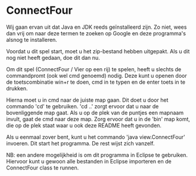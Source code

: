 # ConnectFour

Wij gaan ervan uit dat Java en JDK reeds geïnstalleerd zijn. Zo niet, wees dan vrij
om naar deze termen te zoeken op Google en deze programma's alsnog te installeren.

Voordat u dit spel start, moet u het zip-bestand hebben uitgepakt. Als u dit nog
niet heeft gedaan, doe dit dan nu.

Om dit spel (ConnectFour / Vier op een rij) te spelen, heeft u slechts de commandpromt
(ook wel cmd genoemd) nodig. Deze kunt u openen door de toetscombinatie win+r te doen,
cmd in te typen en de enter toets in te drukken.

Hierna moet u in cmd naar de juiste map gaan. Dit doet u door het commando 'cd' te
gebruiken. 'cd ..' zorgt ervoor dat u naar de bovenliggende map gaat. Als u op de
plek van de puntjes een mapnaam invult, gaat de cmd naar deze map. Zorg ervoor dat
u in de 'bin' map komt, die op de plek staat waar u ook deze README heeft gevonden.

Als u eenmaal zover bent, kunt u het commando 'java view.ConnectFour' invoeren. Dit
start het programma. De rest wijst zich vanzelf.


NB: een andere mogelijkheid is om dit programma in Eclipse te gebruiken. Hiervoor
kunt u gewoon alle bestanden in Eclipse importeren en de ConnectFour class te runnen.